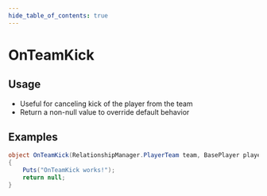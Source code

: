 ```yaml
---
hide_table_of_contents: true
---
```


# OnTeamKick

## Usage

* Useful for canceling kick of the player from the team
* Return a non-null value to override default behavior

## Examples

```csharp title=""
object OnTeamKick(RelationshipManager.PlayerTeam team, BasePlayer player, ulong target)
{
    Puts("OnTeamKick works!");
    return null;
}
```
